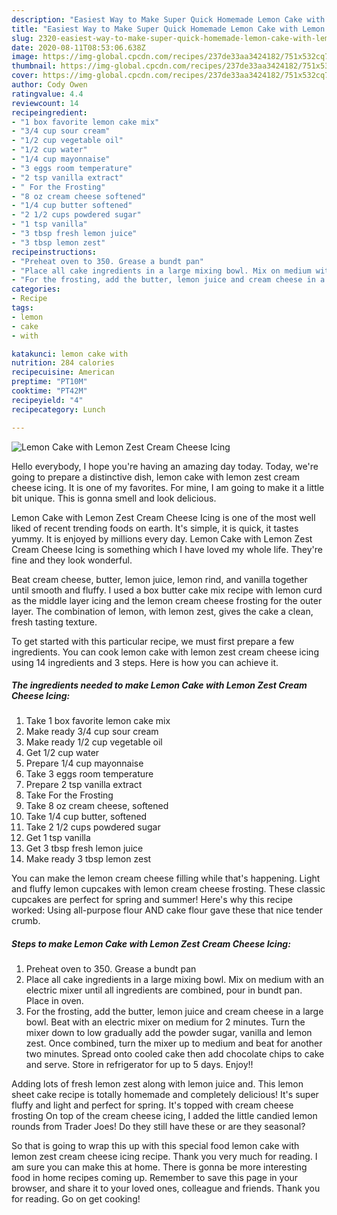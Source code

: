 ```yaml
---
description: "Easiest Way to Make Super Quick Homemade Lemon Cake with Lemon Zest Cream Cheese Icing"
title: "Easiest Way to Make Super Quick Homemade Lemon Cake with Lemon Zest Cream Cheese Icing"
slug: 2320-easiest-way-to-make-super-quick-homemade-lemon-cake-with-lemon-zest-cream-cheese-icing
date: 2020-08-11T08:53:06.638Z
image: https://img-global.cpcdn.com/recipes/237de33aa3424182/751x532cq70/lemon-cake-with-lemon-zest-cream-cheese-icing-recipe-main-photo.jpg
thumbnail: https://img-global.cpcdn.com/recipes/237de33aa3424182/751x532cq70/lemon-cake-with-lemon-zest-cream-cheese-icing-recipe-main-photo.jpg
cover: https://img-global.cpcdn.com/recipes/237de33aa3424182/751x532cq70/lemon-cake-with-lemon-zest-cream-cheese-icing-recipe-main-photo.jpg
author: Cody Owen
ratingvalue: 4.4
reviewcount: 14
recipeingredient:
- "1 box favorite lemon cake mix"
- "3/4 cup sour cream"
- "1/2 cup vegetable oil"
- "1/2 cup water"
- "1/4 cup mayonnaise"
- "3 eggs room temperature"
- "2 tsp vanilla extract"
- " For the Frosting"
- "8 oz cream cheese softened"
- "1/4 cup butter softened"
- "2 1/2 cups powdered sugar"
- "1 tsp vanilla"
- "3 tbsp fresh lemon juice"
- "3 tbsp lemon zest"
recipeinstructions:
- "Preheat oven to 350. Grease a bundt pan"
- "Place all cake ingredients in a large mixing bowl. Mix on medium with an electric mixer until all ingredients are combined, pour in bundt pan. Place in oven."
- "For the frosting, add the butter, lemon juice and cream cheese in a large bowl. Beat with an electric mixer on medium for 2 minutes. Turn the mixer down to low gradually add the powder sugar, vanilla and lemon zest. Once combined, turn the mixer up to medium and beat for another two minutes. Spread onto cooled cake then add chocolate chips to cake and serve. Store in refrigerator for up to 5 days. Enjoy!!"
categories:
- Recipe
tags:
- lemon
- cake
- with

katakunci: lemon cake with 
nutrition: 284 calories
recipecuisine: American
preptime: "PT10M"
cooktime: "PT42M"
recipeyield: "4"
recipecategory: Lunch

---
```



![Lemon Cake with Lemon Zest Cream Cheese Icing](https://img-global.cpcdn.com/recipes/237de33aa3424182/751x532cq70/lemon-cake-with-lemon-zest-cream-cheese-icing-recipe-main-photo.jpg)

Hello everybody, I hope you're having an amazing day today. Today, we're going to prepare a distinctive dish, lemon cake with lemon zest cream cheese icing. It is one of my favorites. For mine, I am going to make it a little bit unique. This is gonna smell and look delicious.

Lemon Cake with Lemon Zest Cream Cheese Icing is one of the most well liked of recent trending foods on earth. It's simple, it is quick, it tastes yummy. It is enjoyed by millions every day. Lemon Cake with Lemon Zest Cream Cheese Icing is something which I have loved my whole life. They're fine and they look wonderful.

Beat cream cheese, butter, lemon juice, lemon rind, and vanilla together until smooth and fluffy. I used a box butter cake mix recipe with lemon curd as the middle layer icing and the lemon cream cheese frosting for the outer layer. The combination of lemon, with lemon zest, gives the cake a clean, fresh tasting texture.


To get started with this particular recipe, we must first prepare a few ingredients. You can cook lemon cake with lemon zest cream cheese icing using 14 ingredients and 3 steps. Here is how you can achieve it.

<!--inarticleads1-->

##### The ingredients needed to make Lemon Cake with Lemon Zest Cream Cheese Icing:

1. Take 1 box favorite lemon cake mix
1. Make ready 3/4 cup sour cream
1. Make ready 1/2 cup vegetable oil
1. Get 1/2 cup water
1. Prepare 1/4 cup mayonnaise
1. Take 3 eggs room temperature
1. Prepare 2 tsp vanilla extract
1. Take  For the Frosting
1. Take 8 oz cream cheese, softened
1. Take 1/4 cup butter, softened
1. Take 2 1/2 cups powdered sugar
1. Get 1 tsp vanilla
1. Get 3 tbsp fresh lemon juice
1. Make ready 3 tbsp lemon zest


You can make the lemon cream cheese filling while that&#39;s happening. Light and fluffy lemon cupcakes with lemon cream cheese frosting. These classic cupcakes are perfect for spring and summer! Here&#39;s why this recipe worked: Using all-purpose flour AND cake flour gave these that nice tender crumb. 

<!--inarticleads2-->

##### Steps to make Lemon Cake with Lemon Zest Cream Cheese Icing:

1. Preheat oven to 350. Grease a bundt pan
1. Place all cake ingredients in a large mixing bowl. Mix on medium with an electric mixer until all ingredients are combined, pour in bundt pan. Place in oven.
1. For the frosting, add the butter, lemon juice and cream cheese in a large bowl. Beat with an electric mixer on medium for 2 minutes. Turn the mixer down to low gradually add the powder sugar, vanilla and lemon zest. Once combined, turn the mixer up to medium and beat for another two minutes. Spread onto cooled cake then add chocolate chips to cake and serve. Store in refrigerator for up to 5 days. Enjoy!!


Adding lots of fresh lemon zest along with lemon juice and. This lemon sheet cake recipe is totally homemade and completely delicious! It&#39;s super fluffy and light and perfect for spring. It&#39;s topped with cream cheese frosting On top of the cream cheese icing, I added the little candied lemon rounds from Trader Joes! Do they still have these or are they seasonal? 

So that is going to wrap this up with this special food lemon cake with lemon zest cream cheese icing recipe. Thank you very much for reading. I am sure you can make this at home. There is gonna be more interesting food in home recipes coming up. Remember to save this page in your browser, and share it to your loved ones, colleague and friends. Thank you for reading. Go on get cooking!
